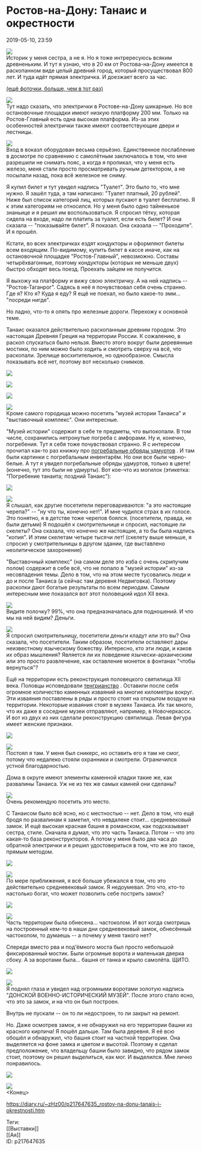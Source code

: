 Ростов-на-Дону: Танаис и окрестности
=====================================

   
 2019-05-10, 23:59   
    
   [![](https://i.imgur.com/WJaJG4zl.jpg)](https://i.imgur.com/WJaJG4z.jpg)     
 Историк у меня сестра, а не я. Но я тоже интрересуюсь всяким древненьким. И тут я узнаю, что в 20 км от Ростова-на-Дону имеется в раскопанном виде целый древний город, который просуществовал 800 лет. И туда идёт прямая электричка. И доезжает всего за час.   
   
  [(ещё фоточки, больше, чем в тот раз)](https://zHz00.diary.ru/p217647635.htm?index=1#linkmore217647635m1)      
   
   [![](https://i.imgur.com/vV0DraNl.jpg)](https://i.imgur.com/vV0DraN.jpg)     
 Тут надо сказать, что электрички в Ростове-на-Дону шикарные. Но все остановочные площадки имеют низкую платформу 200 мм. Только на Ростов-Главный есть одна высокая платформа. Из-за этих особенностей электрички также имеют соответствующие двери и лестницы.   
   
   [![](https://i.imgur.com/iS2VOapl.jpg)](https://i.imgur.com/iS2VOap.jpg)     
 Вход в воказл оборудован весьма серьёзно. Единственное послабление в досмотре по сравнению с самолётным заключалось в том, что мне разрешили не снимать пояс, а когда я пропикал, что у меня есть железо, меня стали просто просматривать ручным детектором, а не посылали назад, пока всё железное не сниму.   
   
 Я купил билет и тут увидел надпись "Туалет". Это было то, что мне нужно. Я зашёл туда, а там написано: "Туалет платный, 20 рублей". Ниже был список категорий лиц, которых пускают в туалет бесплатно. Я к этим категориям не относился. Но у меня было одно тайненькое знаньице и я решил им воспользоваться. Я спросил тётку, которая сидела на входе, надо ли платить за туалет, если есть билет? И она сказала -- "показывайте билет". Я показал. Она сказала -- "Проходите". И я прошёл.   
   
 Кстати, во всех электричках ездят кондукторы и оформляют билеты всем входящим. По-видимому, купить билет в кассе иначе, как на остановочной площадке "Ростов-Главный", невозможно. Составы четырёхвагонные, поэтому кондукторы (которых не меньше двух) быстро обходят весь поезд. Проехать зайцем не получится.   
   
 Я выхожу на платформу и вижу свою электричку. А на ней надпись -- "Ростов-Таганрог". Садясь в неё я почувствовал себя очень странно. Где я? Кто я? Куда я еду? Я ещё не поехал, но было какое-то эмм... "посреди нигде".   
   
 Но ладно, что-то я опять про железные дороги. Перехожу к основной теме.   
   
 Танаис оказался действительно раскопанным древним городом. Это настоящая Древняя Греция на территории России. К сожалению, в раскоп спускаться было нельзя. Вместо этого вокруг были деревянные мостики, по ним можно было ходить и смотреть сверху на всё, что раскопали. Зрелище восхитительное, но однообразное. Смысла показывать всё нет, поэтому вот несколько снимков.   
   
   [![](https://i.imgur.com/tZvG1a7l.jpg)](https://i.imgur.com/tZvG1a7.jpg)     
   
   [![](https://i.imgur.com/YrLrRZ7l.jpg)](https://i.imgur.com/YrLrRZ7.jpg)     
   
   [![](https://i.imgur.com/aS7MhERl.jpg)](https://i.imgur.com/aS7MhER.jpg)     
   
   [![](https://i.imgur.com/JAiq0eWl.jpg)](https://i.imgur.com/JAiq0eW.jpg)     
 Кроме самого городища можно посетить "музей истории Танаиса" и "выставочный комплекс". Они интересные.   
   
 "Музей истории" содержит в себе те предметы, что выпокопали. В том числе, сохранились нетронутые погреба с амфорами. Ну и, конечно, погребения. Тут я себя тоже почувствовал странно. Я с интересом прочитал как-то раз книжку про  [погребальные обряды удмуртов](VA%20%20Материалы%20по%20погребальному%20обряду%20удмуртов%20(Ижевск,%201991))  . И там были картинки с погребальным инвентарём. Но они все были черно-белые. А тут я увидел погребальные обряды удмуртов, только в цвете! (конечно, тут это были не удмурты). Вот кое-что из могилок (этикетка: "Погребение танаита; поздний Танаис"):   
   
   [![](https://i.imgur.com/QHzAUJ1l.jpg)](https://i.imgur.com/QHzAUJ1.jpg)     
   
   [![](https://i.imgur.com/oY6k8iTl.jpg)](https://i.imgur.com/oY6k8iT.jpg)     
 Я слышал, как другие посетители переговариваются: "а это настоящие черепа?" -- "ну что ты, конечно нет!". И мне чудился страх в их голосе. Это понятно, я в детстве тоже черепов боялся. (посетители, правда, не были детьми) Я подошёл к смотрительнице и спросил, настоящие ли скелеты? Она сказала, что конечно же настоящие, а то бы была надпись "копия". И этим скелетам четыре тысячи лет! (скелету выше меньше, я спросил у смотрительницы в другом здании, где выставлено неолитическое захоронение)   
   
 "Выставочный комплекс" (на самом деле это изба с очень скрипучим полом) содержит в себе всё, что не попало в "музей истории" из-за несовпадения темы. Дело в том, что на этом месте тусовались люди и до и после Танаиса (а сейчас там деревня Недвиговка). Поэтому раскопки дают богатые результаты по всем периодам. Самым интересным мне показался вот этот половецкий идол XII века.   
   
   [![](https://i.imgur.com/tX3aPIRl.jpg)](https://i.imgur.com/tX3aPIR.jpg)     
 Видите полочку? 99%, что она предназначалась для подношений. И что мы на ней видим? Деньги.   
   
   [![](https://i.imgur.com/pqqcqwkl.jpg)](https://i.imgur.com/pqqcqwk.jpg)     
 Я спросил смотрительницу, посетители деньги кладут или это вы? Она сказала, что посетители. Таким образом, посетители оставляют дары неизвестному языческому божеству. Интересно, кто эти люди, и каков их образ мышления? Является ли их поведение язычески-архаическим или это просто развлечение, как оставление монеток в фонтанах "чтобы вернуться"?   
   
 Ещё на территории есть реконструкция половецкого святилища XII века. Половцы исповедовали  [тенгрианство](https://ru.wikipedia.org/wiki/%D0%A2%D0%B5%D0%BD%D0%B3%D1%80%D0%B8%D0%B0%D0%BD%D1%81%D1%82%D0%B2%D0%BE)  . Оставили после себя огромное количество каменных изваяний на многие километры вокруг. Эти изваяния поставлены в ряды и просто стоят на открытом воздухе на территории. Некоторые изваяния стоят в музеях Танаиса. Их так много, что их даже в соседние музеи отправляют, например, в Новочеркасск. И вот из двух из них сделали реконструкцию святилища. Левая фигура имеет женские признаки.   
   
   [![](https://i.imgur.com/u8Qeu1cl.jpg)](https://i.imgur.com/u8Qeu1c.jpg)     
   
   [![](https://i.imgur.com/r8XChrll.jpg)](https://i.imgur.com/r8XChrl.jpg)     
 Постоял я там. У меня был сникерс, но оставить его я там не смог, потому что недалеко стояли охранники и смотрели. Ограничился устной благодарностью.   
   
 Дома в округе имеют элементы каменной кладки такие же, как развалины Танаиса. Уж не из тех же самых камней они сделаны?   
   
   [![](https://i.imgur.com/hrnNpYPl.jpg)](https://i.imgur.com/hrnNpYP.jpg)     
 Очень рекомендую посетить это место.   
   
 С Танаисом было всё ясно, но с местностью -- нет. Дело в том, что ещё бродя по развалинам я заметил, что невдалеке стоит... средневековый замок. И ещё высокая красная башня в романском, как подсказывает сестра, стиле. Сначала я думал, что это часть Танаиса. Потом -- что это какая-то база реконструкторов. А потом у меня было два часа до обратной электрички и я решил удостовериться в том, что же это такое, прямым методом.   
   
   [![](https://i.imgur.com/9U1GFOEl.jpg)](https://i.imgur.com/9U1GFOE.jpg)     
   
   [![](https://i.imgur.com/DrhrVYnl.jpg)](https://i.imgur.com/DrhrVYn.jpg)     
 По мере приближения, я всё больше убежался в том, что это действительно средневековый замок. Я недоумевал. Это что, кто-то настолько богат, что может позволить себе пострить замок?   
   
   [![](https://i.imgur.com/9Dmnp9Yl.jpg)](https://i.imgur.com/9Dmnp9Y.jpg)     
   
   [![](https://i.imgur.com/QRF4Jcnl.jpg)](https://i.imgur.com/QRF4Jcn.jpg)     
 Часть территории была обнесена... частоколом. И вот когда смотришь на построенный кем-то в наши дни средневековый замок, обнесённый частоколом, то думаешь -- а почему у меня такого нет?   
   
 Спереди вместо рва и под'ёмного моста был просто небольшой фиксированный мостик. Были огромные ворота и маленькая дверка сбоку. А за воротами была... башня от танка и крыло самолёта. ЩИТО.   
   
   [![](https://i.imgur.com/2yUMGXSl.jpg)](https://i.imgur.com/2yUMGXS.jpg)     
   
   [![](https://i.imgur.com/6n9pfTJl.jpg)](https://i.imgur.com/6n9pfTJ.jpg)     
 Я поднял глаза и увидел над огромными воротами золотую надпись "ДОНСКОЙ ВОЕННО-ИСТОРИЧЕСКИЙ МУЗЕЙ". После этого стало ясно, что это за замок, и на что он был построен.   
   
 Внутрь не пускали -- он то ли недостроен, то ли закрыт на ремонт.   
   
 Но. Даже осмотрев замок, я не обнаружил на его территории башни из красного кирпича! Я пошёл дальше. Там была деревня. Я её всю обошёл и обнаружил, что башня стоит на частной территории. Она выделяется на фоне замка и цветом и высотой. Поэтому я сделал предположение, что владельцу башни было завидно, что рядом замок стоит, поэтому он решил выделиться, как мог. И выделился. Мне лично понравилось.   
   
   [![](https://i.imgur.com/7QJzHbhl.jpg)](https://i.imgur.com/7QJzHbh.jpg)     
   
   [![](https://i.imgur.com/CCXzpDpl.jpg)](https://i.imgur.com/CCXzpDp.jpg)     
 <Конец>     
    
 <https://diary.ru/~zHz00/p217647635_rostov-na-donu-tanais-i-okrestnosti.htm>   
   
 Теги:   
 [[Выставки]]   
 [[Ая]]   
 ID: p217647635